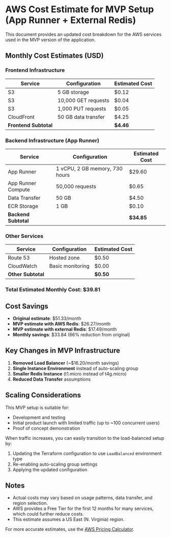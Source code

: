 # AWS Cost Estimate for MVP Setup (App Runner + External Redis)

This document provides an updated cost breakdown for the AWS services used in the MVP version of the application.

## Monthly Cost Estimates (USD)

### Frontend Infrastructure
| Service | Configuration | Estimated Cost |
|---------|--------------|----------------|
| S3 | 5 GB storage | $0.12 |
| S3 | 10,000 GET requests | $0.04 |
| S3 | 1,000 PUT requests | $0.05 |
| CloudFront | 50 GB data transfer | $4.25 |
| **Frontend Subtotal** | | **$4.46** |

### Backend Infrastructure (App Runner)
| Service | Configuration | Estimated Cost |
|---------|--------------|----------------|
| App Runner | 1 vCPU, 2 GB memory, 730 hours | $29.60 |
| App Runner Compute | 50,000 requests | $0.65 |
| Data Transfer | 50 GB | $4.50 |
| ECR Storage | 1 GB | $0.10 |
| **Backend Subtotal** | | **$34.85** |

### Other Services
| Service | Configuration | Estimated Cost |
|---------|--------------|----------------|
| Route 53 | Hosted zone | $0.50 |
| CloudWatch | Basic monitoring | $0.00 |
| **Other Subtotal** | | **$0.50** |

### Total Estimated Monthly Cost: **$39.81**

## Cost Savings
- **Original estimate**: $51.33/month
- **MVP estimate with AWS Redis**: $26.27/month
- **MVP estimate with external Redis**: $17.49/month
- **Monthly savings**: $33.84 (66% reduction from original)

## Key Changes in MVP Infrastructure
1. **Removed Load Balancer** (~$16.20/month savings)
2. **Single Instance Environment** instead of auto-scaling group
3. **Smaller Redis Instance** (t1.micro instead of t4g.micro)
4. **Reduced Data Transfer** assumptions

## Scaling Considerations
This MVP setup is suitable for:
- Development and testing
- Initial product launch with limited traffic (up to ~100 concurrent users)
- Proof of concept demonstration

When traffic increases, you can easily transition to the load-balanced setup by:
1. Updating the Terraform configuration to use `LoadBalanced` environment type
2. Re-enabling auto-scaling group settings
3. Applying the updated configuration

## Notes
- Actual costs may vary based on usage patterns, data transfer, and region selection.
- AWS provides a Free Tier for the first 12 months for many services, which could further reduce costs.
- This estimate assumes a US East (N. Virginia) region.

For more accurate estimates, use the [AWS Pricing Calculator](https://calculator.aws.amazon.com/).
